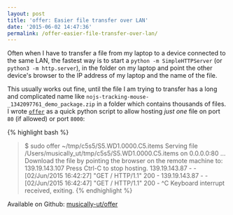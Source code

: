```yaml
---
layout: post
title: 'offer: Easier file transfer over LAN'
date: '2015-06-02 14:47:36'
permalink: /offer-easier-file-transfer-over-lan/
---
```


Often when I have to transfer a file from my laptop to a device connected to the same LAN, the fastest way is to start a `python -m SimpleHTTPServer` (or `python3 -m http.server`), in the folder on my laptop and point the other device's browser to the IP address of my laptop and the name of the file.

This usually works out fine, until the file I am trying to transfer has a long and complicated name like `nojs-tracking-mouse-_1342097761_demo_package.zip` in a folder which contains thousands of files. I wrote [`offer`](https://github.com/musically-ut/offer) as a quick python script to allow hosting _just one_ file on port `80` (if allowed) or port `8000`:

{% highlight bash %}
> $ sudo offer ~/tmp/c5s5/S5.WD1.0000.C5.items
Serving file /Users/musically_ut/tmp/c5s5/S5.WD1.0000.C5.items on 0.0.0.0:80 ...
Download the file by pointing the browser on the remote machine to:
    	139.19.143.107
Press Ctrl-C to stop hosting.
139.19.143.87 - - [02/Jun/2015 16:42:27] "GET / HTTP/1.1" 200 -
139.19.143.87 - - [02/Jun/2015 16:42:47] "GET / HTTP/1.1" 200 -
^C
Keyboard interrupt received, exiting.
{% endhighlight %}

Available on Github: <span class="devicons devicons-github_badge"></span>[musically-ut/offer](https://github.com/musically-ut/offer)
